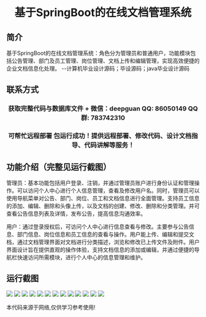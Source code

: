 <p><h1 align="center">基于SpringBoot的在线文档管理系统</h1></p>

## 简介
基于SpringBoot的在线文档管理系统：角色分为管理员和普通用户，功能模块包括公告管理、部门及员工管理、岗位管理、文档上传和编辑管理，实现高效便捷的企业文档信息化处理。    --计算机毕业设计源码；毕设源码；java毕业设计源码


## 联系方式
<p><h3 align="center">获取完整代码与数据库文件 + 微信：deepguan QQ: 86050149 QQ群: 783742310</h3></p>
<p><h3 align="center">可帮忙远程部署 包运行成功！提供远程部署、修改代码、设计文档指导、代码讲解等服务！</h3></p>

## 功能介绍（完整见运行截图）
管理员：基本功能包括用户登录、注销，并通过管理员账户进行身份认证和管理操作。可以访问个人中心进行个人信息管理，查看及修改用户名。同时，管理员可以使用导航菜单对公告、部门、岗位、员工和文档信息进行全面管理。支持员工信息的添加、编辑、删除和头像上传，以及文档的创建、修改、删除和分类管理。并可查看公告信息列表及详情，发布公告，提高信息沟通效率。

用户：通过登录授权后，可访问个人中心进行信息查看与修改。主要参与公告信息、部门信息、岗位信息和员工信息的查看与操作。用户能上传、编辑和提交文档，通过文档管理界面对文档进行分类描述，浏览和修改已上传文件及附件。用户界面设计旨在提供直观的操作体验，支持文档信息的添加或编辑，并通过便捷的导航栏快速访问所需模块，进行个人中心的信息管理和维护。


## 运行截图
![](img/001.jpg)
![](img/002.jpg)
![](img/003.jpg)
![](img/004.jpg)
![](img/005.jpg)
![](img/006.jpg)
![](img/007.jpg)
![](img/008.jpg)
![](img/009.jpg)
![](img/010.jpg)
![](img/011.jpg)
![](img/012.jpg)
![](img/013.jpg)

<p>本代码来源于网络,仅供学习参考使用!</p>
